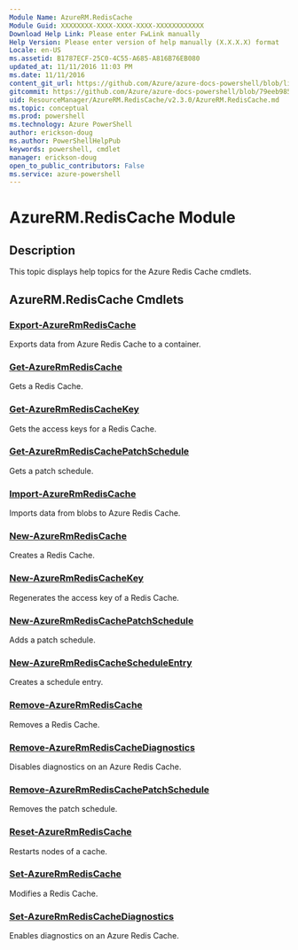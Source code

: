 ```yaml
---
Module Name: AzureRM.RedisCache
Module Guid: XXXXXXXX-XXXX-XXXX-XXXX-XXXXXXXXXXXX
Download Help Link: Please enter FwLink manually
Help Version: Please enter version of help manually (X.X.X.X) format
Locale: en-US
ms.assetid: B1787ECF-25C0-4C55-A685-A816B76EB080
updated_at: 11/11/2016 11:03 PM
ms.date: 11/11/2016
content_git_url: https://github.com/Azure/azure-docs-powershell/blob/live/azureps-cmdlets-docs/ResourceManager/AzureRM.RedisCache/v2.3.0/AzureRM.RedisCache.md
gitcommit: https://github.com/Azure/azure-docs-powershell/blob/79eeb985ea480979357fb4695832a0c3d29a48bf/azureps-cmdlets-docs/ResourceManager/AzureRM.RedisCache/v2.3.0/AzureRM.RedisCache.md
uid: ResourceManager/AzureRM.RedisCache/v2.3.0/AzureRM.RedisCache.md
ms.topic: conceptual
ms.prod: powershell
ms.technology: Azure PowerShell
author: erickson-doug
ms.author: PowerShellHelpPub
keywords: powershell, cmdlet
manager: erickson-doug
open_to_public_contributors: False
ms.service: azure-powershell
---
```


# AzureRM.RedisCache Module
## Description
This topic displays help topics for the Azure Redis Cache cmdlets.

## AzureRM.RedisCache Cmdlets
### [Export-AzureRmRedisCache](Export-AzureRmRedisCache.md)
Exports data from Azure Redis Cache to a container.

### [Get-AzureRmRedisCache](Get-AzureRmRedisCache.md)
Gets a Redis Cache.

### [Get-AzureRmRedisCacheKey](Get-AzureRmRedisCacheKey.md)
Gets the access keys for a Redis Cache.

### [Get-AzureRmRedisCachePatchSchedule](Get-AzureRmRedisCachePatchSchedule.md)
Gets a patch schedule.

### [Import-AzureRmRedisCache](Import-AzureRmRedisCache.md)
Imports data from blobs to Azure Redis Cache.

### [New-AzureRmRedisCache](New-AzureRmRedisCache.md)
Creates a Redis Cache.

### [New-AzureRmRedisCacheKey](New-AzureRmRedisCacheKey.md)
Regenerates the access key of a Redis Cache.

### [New-AzureRmRedisCachePatchSchedule](New-AzureRmRedisCachePatchSchedule.md)
Adds a patch schedule.

### [New-AzureRmRedisCacheScheduleEntry](New-AzureRmRedisCacheScheduleEntry.md)
Creates a schedule entry.

### [Remove-AzureRmRedisCache](Remove-AzureRmRedisCache.md)
Removes a Redis Cache.

### [Remove-AzureRmRedisCacheDiagnostics](Remove-AzureRmRedisCacheDiagnostics.md)
Disables diagnostics on an Azure Redis Cache.

### [Remove-AzureRmRedisCachePatchSchedule](Remove-AzureRmRedisCachePatchSchedule.md)
Removes the patch schedule.

### [Reset-AzureRmRedisCache](Reset-AzureRmRedisCache.md)
Restarts nodes of a cache.

### [Set-AzureRmRedisCache](Set-AzureRmRedisCache.md)
Modifies a Redis Cache.

### [Set-AzureRmRedisCacheDiagnostics](Set-AzureRmRedisCacheDiagnostics.md)
Enables diagnostics on an Azure Redis Cache.

